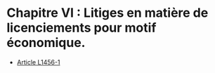 # Chapitre VI : Litiges en matière de licenciements pour motif économique.

* [Article L1456-1](./LEGIARTI000006901555.md)
